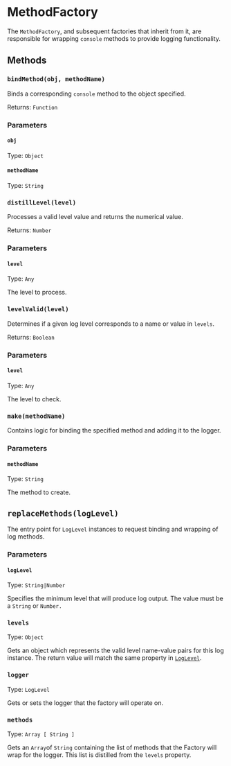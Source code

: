 # MethodFactory

The `MethodFactory`, and subsequent factories that inherit from it, are
responsible for wrapping `console` methods to provide logging functionality.

## Methods

### `bindMethod(obj, methodName)`

Binds a corresponding `console` method to the object specified.

Returns: `Function`

### Parameters

#### `obj`

Type: `Object`

#### `methodName`

Type: `String`

### `distillLevel(level)`

Processes a valid level value and returns the numerical value.

Returns: `Number`

### Parameters

#### `level`

Type: `Any`

The level to process.

### `levelValid(level)`

Determines if a given log level corresponds to a name or value in `levels`.

Returns: `Boolean`

### Parameters

#### `level`

Type: `Any`

The level to check.

### `make(methodName)`

Contains logic for binding the specified method and adding it to the logger.

### Parameters

#### `methodName`

Type: `String`

The method to create.

## `replaceMethods(logLevel)`

The entry point for `LogLevel` instances to request binding and wrapping of log
methods.

### Parameters

#### `logLevel`
Type: `String|Number`

Specifies the minimum level that will produce log output. The value must be a
`String` or `Number.`

### `levels`

Type: `Object`

Gets an object which represents the valid level name-value pairs for this log
instance. The return value will match the same property in
[`LogLevel`](LogLevel.md).

### `logger`

Type: `LogLevel`

Gets or sets the logger that the factory will operate on.

### `methods`

Type: `Array [ String ]`

Gets an `Array`of `String` containing the list of methods that the Factory will
wrap for the logger. This list is distilled from the `levels` property.
